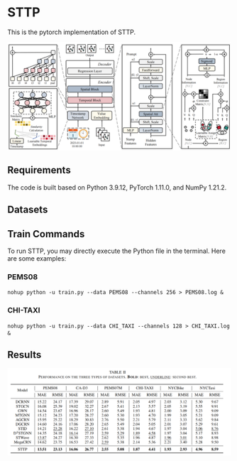 # STTP
This is the pytorch implementation of STTP. 

![image](figs/fig1.png)

## Requirements
The code is built based on Python 3.9.12, PyTorch 1.11.0, and NumPy 1.21.2.
## Datasets

## Train Commands
To run STTP, you may directly execute the Python file in the terminal. Here are some examples: 
### PEMS08
```
nohup python -u train.py --data PEMS08 --channels 256 > PEMS08.log &
```
### CHI-TAXI
```
nohup python -u train.py --data CHI_TAXI --channels 128 > CHI_TAXI.log &
```
## Results
![image](figs/fig2.png)
